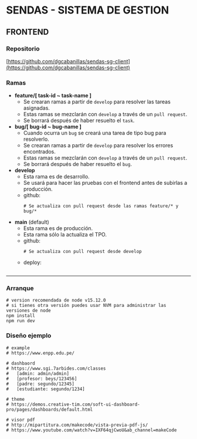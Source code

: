 # SENDAS - SISTEMA DE GESTION 
## **FRONTEND**

### **Repositorio**
[https://github.com/dgcabanillas/sendas-sg-client](https://github.com/dgcabanillas/sendas-sg-client)

### **Ramas**
- **feature/[ task-id ~ task-name ]**
    - Se crearan ramas a partir de ``develop`` para resolver las tareas asignadas.
    - Estas ramas se mezclarán con ``develop`` a través de un ``pull request``.
    - Se borrará después de haber resuelto el ``task``.
- **bug/[ bug-id ~ bug-name ]**
    - Cuando ocurra un ``bug`` se creará una tarea de tipo bug para resolverlo.
    - Se crearan ramas a partir de ``develop`` para resolver los errores encontrados.
    - Estas ramas se mezclarán con ``develop`` a través de un ``pull request``.
    - Se borrará después de haber resuelto el ``bug``.
- **develop**
    - Esta rama es de desarrollo. 
    - Se usará para hacer las pruebas con el frontend antes de subirlas a producción.
    - github:
        ```
        # Se actualiza con pull request desde las ramas feature/* y bug/*
        ```
- **main** (default)
    - Esta rama es de producción.
    - Esta rama sólo la actualiza el TPO.
    - github:
        ```
        # Se actualiza con pull request desde develop
        ```
    - deploy:
        ```
        ```
---
### **Arranque**
```
# version recomendada de node v15.12.0 
# si tienes otra versión puedes usar NVM para administrar las versiones de node
npm install
npm run dev
```

### **Diseño ejemplo**
```
# example
# https://www.enpp.edu.pe/

# dashbaord
# https://www.sgi.7arbides.com/classes 
#   [admin: admin/admin] 
#   [profesor: beys/123456] 
#   [padre: segundo/12345]
#   [estudiante: segundo/1234]

# theme
# https://demos.creative-tim.com/soft-ui-dashboard-pro/pages/dashboards/default.html

# visor pdf
# http://mipartitura.com/makecode/vista-previa-pdf-js/
# https://www.youtube.com/watch?v=IXF64qjCwoU&ab_channel=makeCode
```